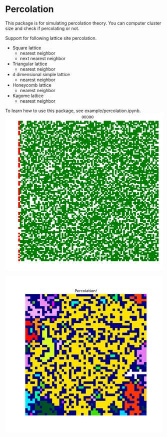 # Percolation

This package is for simulating percolation theory. You can computer cluster size and check if percolating or not.

Support for following lattice site percolation.

- Square lattice
  - nearest neighbor
  - next nearest neighbor
- Triangular lattice
  - nearest neighbor
- d dimensional simple lattice
  - nearest neighbor
- Honeycomb lattice
  - nearest neighbor
- Kagome lattice
  - nearest neighbor




To learn how to use this package, see example/percolation.ipynb.
<img src="example/forestfire.gif" align="middle"  />

<img src="example/cluster.png" align="middle"  />
